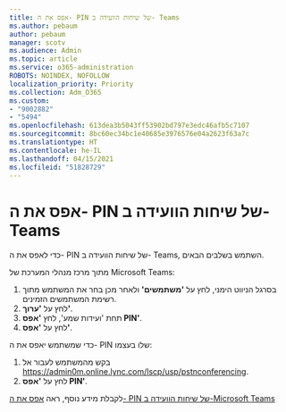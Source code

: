 ```yaml
---
title: אפס את ה- PIN של שיחות הוועידה ב- Teams
ms.author: pebaum
author: pebaum
manager: scotv
ms.audience: Admin
ms.topic: article
ms.service: o365-administration
ROBOTS: NOINDEX, NOFOLLOW
localization_priority: Priority
ms.collection: Adm_O365
ms.custom:
- "9002882"
- "5494"
ms.openlocfilehash: 613dea3b5043ff53902bd797e3edc46afb5c7107
ms.sourcegitcommit: 8bc60ec34bc1e40685e3976576e04a2623f63a7c
ms.translationtype: HT
ms.contentlocale: he-IL
ms.lasthandoff: 04/15/2021
ms.locfileid: "51828729"
---
```

# <a name="reset-conferencing-pin-in-teams"></a>אפס את ה- PIN של שיחות הוועידה ב- Teams

כדי לאפס את ה- PIN של שיחות הוועידה ב- Teams, השתמש בשלבים הבאים.  

מתוך מרכז מנהלי המערכת של Microsoft Teams:

1. בסרגל הניווט הימני, לחץ על **'משתמשים'** ולאחר מכן בחר את המשתמש מתוך רשימת המשתמשים הזמינים.
2. לחץ על **'ערוך'**.
3. תחת 'ועידות שמע', לחץ **'אפס PIN'**.
4. לחץ על **'אפס'**.

כדי שמשתמש יאפס את ה- PIN שלו בעצמו:
1. בקש מהמשתמש לעבור אל https://admin0m.online.lync.com/lscp/usp/pstnconferencing.
2. לחץ על **'אפס PIN'**.

לקבלת מידע נוסף, ראה [אפס את ה- PIN של שיחות הוועידה ב-Microsoft Teams](https://docs.microsoft.com/microsoftteams/reset-the-audio-conferencing-pin-in-teams)

